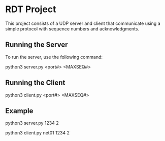 # RDT Project

This project consists of a UDP server and client that communicate using a simple protocol with sequence numbers and acknowledgments.

## Running the Server

To run the server, use the following command:

python3 server.py <port#> <MAXSEQ#>


## Running the Client

python3 client.py <server-name> <port#> <MAXSEQ#>

## Example 
python3 server.py 1234 2

python3 client.py net01 1234 2
